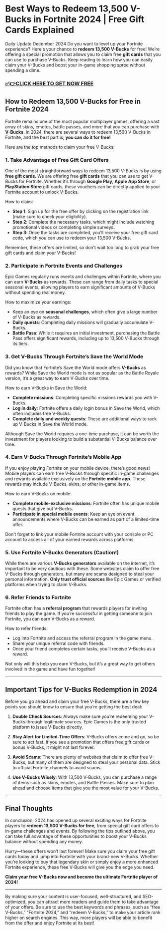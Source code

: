 # Best Ways to Redeem 13,500 V-Bucks in Fortnite 2024 | Free Gift Cards Explained

Daily Update December 2024 Do you want to level up your Fortnite experience? Here's your chance to **redeem 13,500 V-Bucks** for free! We’re offering a special promotion that allows you to claim free **gift cards** that you can use to purchase V-Bucks. Keep reading to learn how you can easily claim your V-Bucks and boost your in-game shopping spree without spending a dime.

### [✅👉CLICK HERE TO GET NOW FREE](https://getfnskins.xyz/a/g/c/)

## **How to Redeem 13,500 V-Bucks for Free in Fortnite 2024**

Fortnite remains one of the most popular multiplayer games, offering a vast array of skins, emotes, battle passes, and more that you can purchase with **V-Bucks**. In 2024, there are several ways to redeem 13,500 V-Bucks in Fortnite, and the best part is, **you can do it for free!**

Here are the top methods to claim your free V-Bucks:

### 1. **Take Advantage of Free Gift Card Offers**
One of the most straightforward ways to redeem 13,500 V-Bucks is by using **free gift cards**. We are offering free **gift cards** that you can use to get V-Bucks for Fortnite. Whether it’s through **Google Play**, **Apple App Store**, or **PlayStation Store** gift cards, these vouchers can be directly applied to your Fortnite account to unlock V-Bucks.

How to claim:
- **Step 1**: Sign up for the free offer by clicking on the registration link (make sure to check your eligibility).
- **Step 2**: Complete the necessary tasks, which might include watching promotional videos or completing simple surveys.
- **Step 3**: Once the tasks are completed, you’ll receive your free gift card code, which you can use to redeem your 13,500 V-Bucks.

Remember, these offers are limited, so don’t wait too long to grab your free gift cards and claim your V-Bucks!

### 2. **Participate in Fortnite Events and Challenges**
Epic Games regularly runs events and challenges within Fortnite, where you can earn **V-Bucks** as rewards. These can range from daily tasks to special seasonal events, allowing players to earn significant amounts of V-Bucks without spending real money.

How to maximize your earnings:
- Keep an eye on **seasonal challenges**, which often give a large number of V-Bucks as rewards.
- **Daily quests**: Completing daily missions will gradually accumulate V-Bucks.
- **Battle Pass**: While it requires an initial investment, purchasing the Battle Pass offers significant rewards, including up to 13,500 V-Bucks through its tiers.

### 3. **Get V-Bucks Through Fortnite’s Save the World Mode**
Did you know that Fortnite’s Save the World mode offers **V-Bucks** as rewards? While Save the World mode is not as popular as the Battle Royale version, it’s a great way to earn V-Bucks over time.

How to earn V-Bucks in Save the World:
- **Complete missions**: Completing specific missions rewards you with V-Bucks.
- **Log in daily**: Fortnite offers a daily login bonus in Save the World, which often includes free V-Bucks.
- **Complete daily and weekly quests**: These are additional ways to rack up V-Bucks in Save the World mode.

Although Save the World requires a one-time purchase, it can be worth the investment for players looking to build a substantial V-Bucks balance over time.

### 4. **Earn V-Bucks Through Fortnite’s Mobile App**
If you enjoy playing Fortnite on your mobile device, there’s good news! Mobile players can earn free V-Bucks through specific in-game challenges and rewards available exclusively on the **Fortnite mobile app**. These rewards may include V-Bucks, skins, or other in-game items.

How to earn V-Bucks on mobile:
- **Complete mobile-exclusive missions**: Fortnite often has unique mobile quests that give out V-Bucks.
- **Participate in special mobile events**: Keep an eye on event announcements where V-Bucks can be earned as part of a limited-time offer.

Don’t forget to link your mobile Fortnite account with your console or PC account to access all of your earned rewards across platforms.

### 5. **Use Fortnite V-Bucks Generators (Caution!)**
While there are various **V-Bucks generators** available on the internet, it’s important to be very cautious with these. Some websites claim to offer free V-Bucks through generators, but many are scams designed to steal your personal information. **Only trust official sources** like Epic Games or verified platforms when trying to claim V-Bucks.

### 6. **Refer Friends to Fortnite**
Fortnite often has a **referral program** that rewards players for inviting friends to play the game. If you’re successful in getting someone to join Fortnite, you can earn V-Bucks as a reward.

How to refer friends:
- Log into Fortnite and access the referral program in the game menu.
- Share your unique referral code with friends.
- Once your friend completes certain tasks, you’ll receive V-Bucks as a reward.

Not only will this help you earn V-Bucks, but it’s a great way to get others involved in the game and have fun together!

---

## **Important Tips for V-Bucks Redemption in 2024**

Before you go ahead and claim your free V-Bucks, there are a few key points you should know to ensure that you’re getting the best deal:

1. **Double Check Sources**: Always make sure you’re redeeming your V-Bucks through legitimate sources. Epic Games is the only trusted platform to issue V-Bucks directly.
  
2. **Stay Alert for Limited-Time Offers**: V-Bucks offers come and go, so be sure to act fast. If you see a promotion that offers free gift cards or bonus V-Bucks, it might not last forever.

3. **Avoid Scams**: There are plenty of websites that claim to offer free V-Bucks, but many of them are designed to steal your personal data. Stick to official Fortnite channels to avoid scams.

4. **Use V-Bucks Wisely**: With 13,500 V-Bucks, you can purchase a range of items such as skins, emotes, and Battle Passes. Make sure to plan ahead and choose items that give you the most value for your V-Bucks.

---

## **Final Thoughts**

In conclusion, 2024 has opened up several exciting ways for Fortnite players to **redeem 13,500 V-Bucks for free**, from special gift card offers to in-game challenges and events. By following the tips outlined above, you can take full advantage of these opportunities to boost your V-Bucks balance without spending any money.

Hurry—these offers won’t last forever! Make sure you claim your free gift cards today and jump into Fortnite with your brand-new V-Bucks. Whether you’re looking to buy that legendary skin or simply enjoy a more enhanced Fortnite experience, these free V-Bucks will give you the edge you need.

**Claim your free V-Bucks now and become the ultimate Fortnite player of 2024!**

---

By making sure your content is user-focused, well-structured, and SEO-optimized, you can attract more readers and guide them to take advantage of your offers. Be sure to use the best keywords and phrases, such as “free V-Bucks,” “Fortnite 2024,” and “redeem V-Bucks,” to make your article rank higher on search engines. This way, more players will be able to benefit from the offer and enjoy Fortnite at its best!
